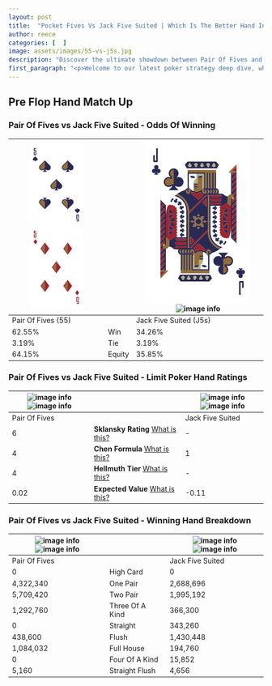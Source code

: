 ```yaml
---
layout: post
title:  "Pocket Fives Vs Jack Five Suited | Which Is The Better Hand In Poker? A Complete Guide"
author: reece
categories: [  ]
image: assets/images/55-vs-j5s.jpg
description: "Discover the ultimate showdown between Pair Of Fives and Jack Five Suited in poker! Uncover the odds, strategies, and scenarios where one hand triumphs over the other. Get ready to up your poker game with this thrilling analysis."
first_paragraph: "<p>Welcome to our latest poker strategy deep dive, where we're pitting two distinct hands against each other in a high-stakes showdown: Pair Of Fives vs Jack Five Suited.</p><p>In the dynamic world of poker, every decision counts, and knowing which hand holds the upper hand is key to your success at the table.</p><p>In this article, we'll dissect these two hands, explore the scenarios where one dominates the other, and equip you with the knowledge to make strategic choices that can tip the odds in your favor.</p><p>Get ready to unravel the intriguing dynamics of these poker hands and elevate your game to new heights.</p>"
---
```




[comment]: # (sp0)

## Pre Flop Hand Match Up

<div class="table hand-ratings" markdown="1"> 



### Pair Of Fives vs Jack Five Suited - Odds Of Winning


    
| ![image info](assets/images/hand1/5.png) ![image info](assets/images/hand1/5o.png) |  | ![image info](assets/images/hand2/j.png) ![image info](assets/images/hand2/5s.png) |
| -------- | -------- | -------- |
| Pair Of Fives (55) |  | Jack Five Suited (J5s) |
| 62.55% | Win | 34.26% |
| 3.19% | Tie | 3.19% |
| 64.15% | Equity | 35.85% |




[comment]: # (sp1)



### Pair Of Fives vs Jack Five Suited - Limit Poker Hand Ratings


    
| ![image info](https://www.riverpairs.com/assets/images/hand1/5.png) ![image info](https://www.riverpairs.com/assets/images/hand1/5o.png) |  | ![image info](https://www.riverpairs.com/assets/images/hand2/j.png) ![image info](https://www.riverpairs.com/assets/images/hand2/5s.png) |
| -------- | -------- | -------- |
| Pair Of Fives |  | Jack Five Suited |
| 6 | **Sklansky Rating** [What is this?](/sklansky-rating-explained) | - |
| 4 | **Chen Formula** [What is this?](/chen-formula-explained) | 1 |
| 4 | **Hellmuth Tier** [What is this?](/Hellmuth-tier-explained) | - |
| 0.02 | **Expected Value** [What is this?](/expected-value-explained) | -0.11 |




[comment]: # (sp2)



### Pair Of Fives vs Jack Five Suited - Winning Hand Breakdown


    
| ![image info](https://www.riverpairs.com/assets/images/hand1/5.png) ![image info](https://www.riverpairs.com/assets/images/hand1/5o.png) |  | ![image info](https://www.riverpairs.com/assets/images/hand2/j.png) ![image info](https://www.riverpairs.com/assets/images/hand2/5s.png) |
| -------- | -------- | -------- |
| Pair Of Fives |  | Jack Five Suited |
| 0 | High Card | 0 |
| 4,322,340 | One Pair | 2,688,696 |
| 5,709,420 | Two Pair | 1,995,192 |
| 1,292,760 | Three Of A Kind | 366,300 |
| 0 | Straight | 343,260 |
| 438,600 | Flush | 1,430,448 |
| 1,084,032 | Full House | 194,760 |
| 0 | Four Of A Kind | 15,852 |
| 5,160 | Straight Flush | 4,656 |




[comment]: # (sp3)



</div>

[comment]: # (sp4)



[comment]: # (sp5)

